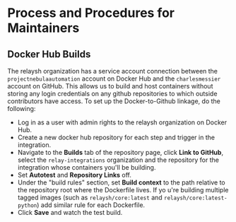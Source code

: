 # Process and Procedures for Maintainers

## Docker Hub Builds

The relaysh organization has a service account connection between the `projectnebulaautomation` account on Docker Hub and the `charlesmessier` account on GitHub. This allows us to build and host containers without storing any login credentials on any github repositories to which outside contributors have access. To set up the Docker-to-Github linkage, do the following:

* Log in as a user with admin rights to the relaysh organization on Docker Hub.
* Create a new docker hub repository for each step and trigger in the integration.
* Navigate to the **Builds** tab of the repository page, click **Link to GitHub**, select the `relay-integrations` organization and the repository for the integration whose containers you'll be building.
* Set **Autotest** and **Repository Links** off.
* Under the "build rules" section, set **Build context** to the path relative to the repository root where the Dockerfile lives. If yo
u're building multiple tagged images (such as `relaysh/core:latest` and `relaysh/core:latest-python`) add similar rule for each Dockerfile.
* Click **Save** and watch the test build.
